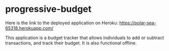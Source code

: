 # progressive-budget

Here is the link to the deployed application on Heroku: https://polar-sea-65318.herokuapp.com/

This application is a budget tracker that allows individuals to add or subtract transactions, and track their budget. It is also functional offline. 
